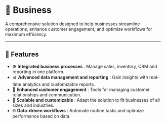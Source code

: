 # 💼 Business

A comprehensive solution designed to help businesses streamline operations, enhance customer engagement, and optimize workflows for maximum efficiency.

---

## 🚀 Features  
- ⚙️ **Integrated business processes** : Manage sales, inventory, CRM and reporting in one platform.  
- 📊 **Advanced data management and reporting** : Gain insights with real-time analytics and customizable reports.  
- 🤝 **Enhanced customer engagement** : Tools for managing customer relationships and communication.  
- 🔄 **Scalable and customizable** : Adapt the solution to fit businesses of all sizes and industries.  
- 🌐 **Data-driven workflows** : Automate routine tasks and optimize performance based on data.

